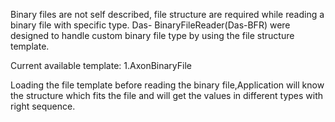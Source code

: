 Binary files are not self described, file structure are required while reading a binary file with specific type.
Das- BinaryFileReader(Das-BFR) were designed to handle custom binary file type by using the file structure template.

Current available template:
1.AxonBinaryFile


Loading the file template before reading the binary file,Application will know the structure which fits the file and will get the values in different types with right sequence.